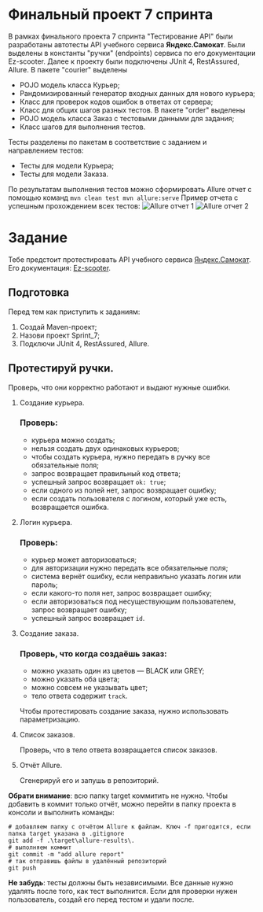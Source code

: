 # Финальный проект 7 спринта

В рамках финального проекта 7 спринта "Тестирование API" были разработаны автотесты API учебного сервиса **Яндекс.Самокат**.
Были выделены в константы "ручки" (endpoints) сервиса по его документации Ez-scooter.
Далее к проекту были подключены JUnit 4, RestAssured, Allure.
В пакете "courier" выделены 
   * POJO модель класса Курьер;
   * Рандомизированный генератор входных данных для нового курьера;
   * Класс для проверок кодов ошибок в ответах от сервера;
   * Класс для общих шагов разных тестов.
В пакете "order" выделены
   * POJO модель класса Заказ с тестовыми данными для задания;
   * Класс шагов для выполнения тестов.

Тесты разделены по пакетам в соответствие с заданием и направлением тестов: 
   * Тесты для модели Курьера;
   * Тесты для модели Заказа.

По результатам выполнения тестов можно сформировать Allure отчет с помощью команд
`
mvn clean test
mvn allure:serve
`
Пример отчета с успешным прохождением всех тестов:
![Allure отчет 1](https://disk.yandex.ru/i/jUL0sGELAoavJg)
![Allure отчет 2](https://disk.yandex.ru/i/kFo7JfgvYAj1vQ)

# Задание

Тебе предстоит протестировать API учебного сервиса [Яндекс.Самокат](http://qa-scooter.praktikum-services.ru/).
Его документация: [Ez-scooter](qa-scooter.praktikum-services.ru/docs/).

## Подготовка

Перед тем как приступить к заданиям:

1. Создай Maven-проект;
2. Назови проект Sprint_7;
3. Подключи JUnit 4, RestAssured, Allure.

## Протестируй ручки.

Проверь, что они корректно работают и выдают нужные ошибки.

1. Создание курьера.

   ### Проверь:
    * курьера можно создать;
    * нельзя создать двух одинаковых курьеров;
    * чтобы создать курьера, нужно передать в ручку все обязательные поля;
    * запрос возвращает правильный код ответа;
    * успешный запрос возвращает `ok: true`;
    * если одного из полей нет, запрос возвращает ошибку;
    * если создать пользователя с логином, который уже есть, возвращается ошибка.

2. Логин курьера.

   ### Проверь:
    * курьер может авторизоваться;
    * для авторизации нужно передать все обязательные поля;
    * система вернёт ошибку, если неправильно указать логин или пароль;
    * если какого-то поля нет, запрос возвращает ошибку;
    * если авторизоваться под несуществующим пользователем, запрос возвращает ошибку;
    * успешный запрос возвращает `id`.

3. Создание заказа.
   ### Проверь, что когда создаёшь заказ:
    * можно указать один из цветов — BLACK или GREY;
    * можно указать оба цвета;
    * можно совсем не указывать цвет;
    * тело ответа содержит `track`.

   Чтобы протестировать создание заказа, нужно использовать параметризацию.

4. Список заказов.

   Проверь, что в тело ответа возвращается список заказов.

5. Отчёт Allure.

   Сгенерируй его и запушь в репозиторий.

**Обрати внимание**: всю папку target коммитить не нужно.
Чтобы добавить в коммит только отчёт, можно перейти в папку проекта в консоли и выполнить команды:

```
# добавляем папку с отчётом Allure к файлам. Ключ -f пригодится, если папка target указана в .gitignore
git add -f .\target\allure-results\.
# выполняем коммит
git commit -m "add allure report"
# так отправишь файлы в удалённый репозиторий
git push
```

**Не забудь**: тесты должны быть независимыми.
Все данные нужно удалять после того, как тест выполнится.
Если для проверки нужен пользователь, создай его перед тестом и удали после. 